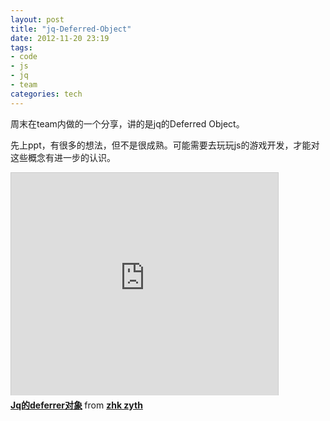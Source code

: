 ```yaml
---
layout: post
title: "jq-Deferred-Object"
date: 2012-11-20 23:19
tags:
- code
- js
- jq
- team
categories: tech
---
```


周末在team内做的一个分享，讲的是jq的Deferred Object。

先上ppt，有很多的想法，但不是很成熟。可能需要去玩玩js的游戏开发，才能对这些概念有进一步的认识。

<div class="align-center">
<iframe src="http://www.slideshare.net/slideshow/embed_code/15059141" width="427" height="356" frameborder="0" marginwidth="0" marginheight="0" scrolling="no" style="border:1px solid #CCC;border-width:1px 1px 0;margin-bottom:5px" allowfullscreen webkitallowfullscreen mozallowfullscreen> </iframe> <div style="margin-bottom:5px"> <strong> <a href="http://www.slideshare.net/zhkzyth/jqdeferrer-15059141" title="Jq的deferrer对象" target="_blank">Jq的deferrer对象</a> </strong> from <strong><a href="http://www.slideshare.net/zhkzyth" target="_blank">zhk zyth</a></strong> </div>
</div>

